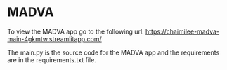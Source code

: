 # MADVA
To view the MADVA app go to the following url:
https://chaimilee-madva-main-4gkmtw.streamlitapp.com/

The main.py is the source code for the MADVA app and the requirements are in the requirements.txt file. 
